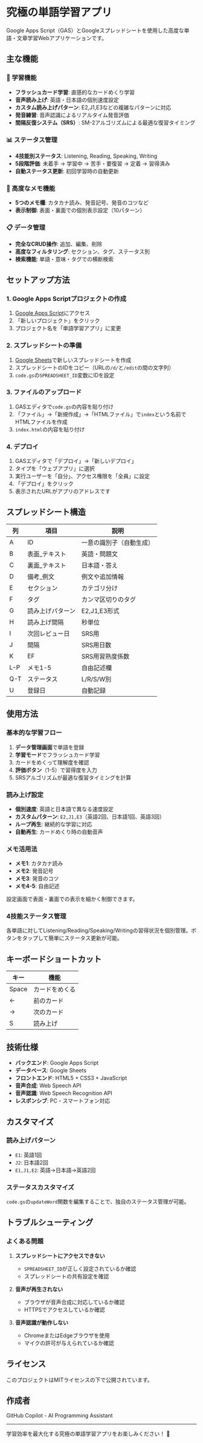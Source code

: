 # 究極の単語学習アプリ

Google Apps Script（GAS）とGoogleスプレッドシートを使用した高度な単語・文章学習Webアプリケーションです。

## 主な機能

### 🎯 学習機能
- **フラッシュカード学習**: 直感的なカードめくり学習
- **音声読み上げ**: 英語・日本語の個別速度設定
- **カスタム読み上げパターン**: E2,J1,E3などの複雑なパターンに対応
- **発音練習**: 音声認識によるリアルタイム発音評価
- **間隔反復システム（SRS）**: SM-2アルゴリズムによる最適な復習タイミング

### 📊 ステータス管理
- **4技能別ステータス**: Listening, Reading, Speaking, Writing
- **5段階評価**: 未着手 → 学習中 → 苦手・要復習 → 定着 → 習得済み
- **自動ステータス更新**: 初回学習時の自動更新

### 📝 高度なメモ機能
- **5つのメモ欄**: カタカナ読み、発音記号、発音のコツなど
- **表示制御**: 表面・裏面での個別表示設定（10パターン）

### 📋 データ管理
- **完全なCRUD操作**: 追加、編集、削除
- **高度なフィルタリング**: セクション、タグ、ステータス別
- **検索機能**: 単語・意味・タグでの横断検索

## セットアップ方法

### 1. Google Apps Scriptプロジェクトの作成
1. [Google Apps Script](https://script.google.com/)にアクセス
2. 「新しいプロジェクト」をクリック
3. プロジェクト名を「単語学習アプリ」に変更

### 2. スプレッドシートの準備
1. [Google Sheets](https://sheets.google.com/)で新しいスプレッドシートを作成
2. スプレッドシートのIDをコピー（URLの`/d/`と`/edit`の間の文字列）
3. `code.gs`の`SPREADSHEET_ID`変数にIDを設定

### 3. ファイルのアップロード
1. GASエディタで`code.gs`の内容を貼り付け
2. 「ファイル」→「新規作成」→「HTMLファイル」で`index`という名前でHTMLファイルを作成
3. `index.html`の内容を貼り付け

### 4. デプロイ
1. GASエディタで「デプロイ」→「新しいデプロイ」
2. タイプを「ウェブアプリ」に選択
3. 実行ユーザーを「自分」、アクセス権限を「全員」に設定
4. 「デプロイ」をクリック
5. 表示されたURLがアプリのアドレスです

## スプレッドシート構造

| 列 | 項目 | 説明 |
|---|---|---|
| A | ID | 一意の識別子（自動生成） |
| B | 表面_テキスト | 英語・問題文 |
| C | 裏面_テキスト | 日本語・答え |
| D | 備考_例文 | 例文や追加情報 |
| E | セクション | カテゴリ分け |
| F | タグ | カンマ区切りのタグ |
| G | 読み上げパターン | E2,J1,E3形式 |
| H | 読み上げ間隔 | 秒単位 |
| I | 次回レビュー日 | SRS用 |
| J | 間隔 | SRS用日数 |
| K | EF | SRS用習熟度係数 |
| L-P | メモ1-5 | 自由記述欄 |
| Q-T | ステータス | L/R/S/W別 |
| U | 登録日 | 自動記録 |

## 使用方法

### 基本的な学習フロー
1. **データ管理画面**で単語を登録
2. **学習モード**でフラッシュカード学習
3. カードをめくって理解度を確認
4. **評価ボタン**（1-5）で習得度を入力
5. SRSアルゴリズムが最適な復習タイミングを計算

### 読み上げ設定
- **個別速度**: 英語と日本語で異なる速度設定
- **カスタムパターン**: `E2,J1,E3`（英語2回、日本語1回、英語3回）
- **ループ再生**: 継続的な学習に対応
- **自動再生**: カードめくり時の自動音声

### メモ活用法
- **メモ1**: カタカナ読み
- **メモ2**: 発音記号
- **メモ3**: 発音のコツ
- **メモ4-5**: 自由記述

設定画面で表面・裏面での表示を細かく制御できます。

### 4技能ステータス管理
各単語に対してListening/Reading/Speaking/Writingの習得状況を個別管理。ボタンをタップして簡単にステータス更新が可能。

## キーボードショートカット

| キー | 機能 |
|---|---|
| Space | カードをめくる |
| ← | 前のカード |
| → | 次のカード |
| S | 読み上げ |

## 技術仕様

- **バックエンド**: Google Apps Script
- **データベース**: Google Sheets
- **フロントエンド**: HTML5 + CSS3 + JavaScript
- **音声合成**: Web Speech API
- **音声認識**: Web Speech Recognition API
- **レスポンシブ**: PC・スマートフォン対応

## カスタマイズ

### 読み上げパターン
- `E1`: 英語1回
- `J2`: 日本語2回
- `E1,J1,E2`: 英語→日本語→英語2回

### ステータスカスタマイズ
`code.gs`の`updateWord`関数を編集することで、独自のステータス管理が可能。

## トラブルシューティング

### よくある問題
1. **スプレッドシートにアクセスできない**
   - `SPREADSHEET_ID`が正しく設定されているか確認
   - スプレッドシートの共有設定を確認

2. **音声が再生されない**
   - ブラウザが音声合成に対応しているか確認
   - HTTPSでアクセスしているか確認

3. **音声認識が動作しない**
   - ChromeまたはEdgeブラウザを使用
   - マイクの許可が与えられているか確認

## ライセンス

このプロジェクトはMITライセンスの下で公開されています。

## 作成者

GitHub Copilot - AI Programming Assistant

---

学習効率を最大化する究極の単語学習アプリをお楽しみください！ 🚀